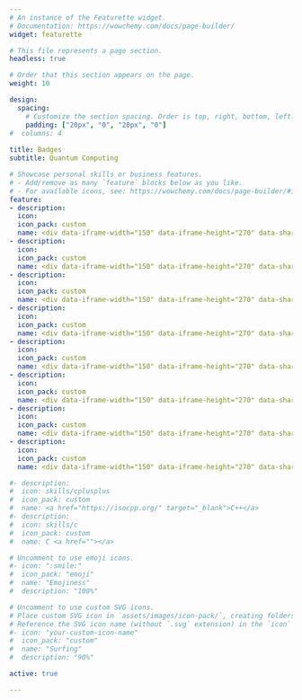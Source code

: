 ```yaml
---
# An instance of the Featurette widget.
# Documentation: https://wowchemy.com/docs/page-builder/
widget: featurette

# This file represents a page section.
headless: true

# Order that this section appears on the page.
weight: 10

design:
  spacing:
    # Customize the section spacing. Order is top, right, bottom, left.
    padding: ["20px", "0", "20px", "0"]
#  columns: 4
  
title: Badges
subtitle: Quantum Computing

# Showcase personal skills or business features.
# - Add/remove as many `feature` blocks below as you like.
# - For available icons, see: https://wowchemy.com/docs/page-builder/#icons
feature:
- description:
  icon: 
  icon_pack: custom
  name: <div data-iframe-width="150" data-iframe-height="270" data-share-badge-id="43290778-f9d7-4827-a82a-b95cec99adcd" data-share-badge-host="https://www.credly.com"></div><script type="text/javascript" async src="//cdn.credly.com/assets/utilities/embed.js"></script>
- description:
  icon: 
  icon_pack: custom
  name: <div data-iframe-width="150" data-iframe-height="270" data-share-badge-id="63c7e088-b3ed-4147-bb80-997c372823e6" data-share-badge-host="https://www.credly.com"></div><script type="text/javascript" async src="//cdn.credly.com/assets/utilities/embed.js"></script>
- description:
  icon: 
  icon_pack: custom
  name: <div data-iframe-width="150" data-iframe-height="270" data-share-badge-id="e0ecc37a-1ea5-498f-9435-f86b21a9650e" data-share-badge-host="https://www.credly.com"></div><script type="text/javascript" async src="//cdn.credly.com/assets/utilities/embed.js"></script>
- description:
  icon: 
  icon_pack: custom
  name: <div data-iframe-width="150" data-iframe-height="270" data-share-badge-id="9ca3a285-e80c-410d-a971-8e708c348bce" data-share-badge-host="https://www.credly.com"></div><script type="text/javascript" async src="//cdn.credly.com/assets/utilities/embed.js"></script>
- description:
  icon: 
  icon_pack: custom
  name: <div data-iframe-width="150" data-iframe-height="270" data-share-badge-id="fc1891aa-cd6c-4c59-8e2a-2681a53629ab" data-share-badge-host="https://www.credly.com"></div><script type="text/javascript" async src="//cdn.credly.com/assets/utilities/embed.js"></script>
- description:
  icon: 
  icon_pack: custom
  name: <div data-iframe-width="150" data-iframe-height="270" data-share-badge-id="fca82852-bdef-4461-9b0f-414fd6de7b5e" data-share-badge-host="https://www.credly.com"></div><script type="text/javascript" async src="//cdn.credly.com/assets/utilities/embed.js"></script>
- description:
  icon: 
  icon_pack: custom
  name: <div data-iframe-width="150" data-iframe-height="270" data-share-badge-id="80d1ca51-a0c0-49d4-b936-afa7a5ed5c52" data-share-badge-host="https://www.credly.com"></div><script type="text/javascript" async src="//cdn.credly.com/assets/utilities/embed.js"></script>
- description:
  icon: 
  icon_pack: custom
  name: <div data-iframe-width="150" data-iframe-height="270" data-share-badge-id="1e93584a-5b7a-4acd-b847-55a134acfebb" data-share-badge-host="https://www.credly.com"></div><script type="text/javascript" async src="//cdn.credly.com/assets/utilities/embed.js"></script>

#- description:
#  icon: skills/cplusplus
#  icon_pack: custom
#  name: <a href="https://isocpp.org/" target="_blank">C++</a>
#- description:
#  icon: skills/c
#  icon_pack: custom
#  name: C <a href=""></a>

# Uncomment to use emoji icons.
#- icon: ":smile:"
#  icon_pack: "emoji"
#  name: "Emojiness"
#  description: "100%"  

# Uncomment to use custom SVG icons.
# Place custom SVG icon in `assets/images/icon-pack/`, creating folders if necessary.
# Reference the SVG icon name (without `.svg` extension) in the `icon` field.
#- icon: "your-custom-icon-name"
#  icon_pack: "custom"
#  name: "Surfing"
#  description: "90%"

active: true

---
```

